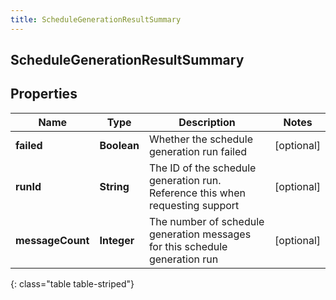 ```yaml
---
title: ScheduleGenerationResultSummary
---
```

## ScheduleGenerationResultSummary


## Properties

| Name | Type | Description | Notes |
| ------------ | ------------- | ------------- | ------------- |
| **failed** | <!----><!---->**Boolean**<!----> | Whether the schedule generation run failed |  [optional] |
| **runId** | <!----><!---->**String**<!----> | The ID of the schedule generation run. Reference this when requesting support |  [optional] |
| **messageCount** | <!----><!---->**Integer**<!----> | The number of schedule generation messages for this schedule generation run |  [optional] |
{: class="table table-striped"}



